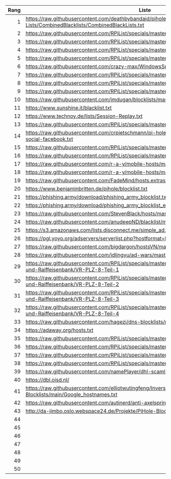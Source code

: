 | Rang | Liste | 
|-----:|-----------|
|     1|https://raw.githubusercontent.com/deathbybandaid/piholeparser/master/Subscribable-Lists/CombinedBlacklists/CombinedBlackLists.txt |
|     2|https://raw.githubusercontent.com/RPiList/specials/master/Blocklisten/notserious |
|     3|https://raw.githubusercontent.com/RPiList/specials/master/Blocklisten/Phishing-Angriffe |
|     4|https://raw.githubusercontent.com/RPiList/specials/master/Blocklisten/spam.mails |
|     5|https://raw.githubusercontent.com/RPiList/specials/master/Blocklisten/Win10Telemetry |
|     6|https://raw.githubusercontent.com/crazy-max/WindowsSpyBlocker/master/data/hosts/spy.txt |
|     7|https://raw.githubusercontent.com/RPiList/specials/master/Blocklisten/crypto |
|     8|https://raw.githubusercontent.com/RPiList/specials/master/Blocklisten/malware |
|     9|https://raw.githubusercontent.com/RPiList/specials/master/Blocklisten/Streaming |
|     10|https://raw.githubusercontent.com/jmdugan/blocklists/master/corporations/facebook/all |
|     11|https://www.sunshine.it/blacklist.txt |
|     12|https://www.technoy.de/lists/Session-Replay.txt |
|     13|https://raw.githubusercontent.com/RPiList/specials/master/Blocklisten/proxies |
|     14|https://raw.githubusercontent.com/crpietschmann/pi-hole-blocklist/main/social-media/blocklist-social-facebook.txt |
|     15|https://raw.githubusercontent.com/RPiList/specials/master/Blocklisten/samsung |
|     16|https://raw.githubusercontent.com/RPiList/specials/master/Blocklisten/MS-Office-Telemetry |
|     17|https://raw.githubusercontent.com/r-a-y/mobile-hosts/master/AdguardMobileSpyware.txt |
|     18|https://raw.githubusercontent.com/r-a-y/mobile-hosts/master/AdguardMobileAds.txt |
|     19|https://raw.githubusercontent.com/FadeMind/hosts.extras/master/UncheckyAds/hosts |
|     20|https://www.benjaminbritten.de/pihole/blocklist.txt |
|     21|https://phishing.army/download/phishing_army_blocklist.txt |
|     22|https://phishing.army/download/phishing_army_blocklist_extended.txt |
|     23|https://raw.githubusercontent.com/StevenBlack/hosts/master/hosts |
|     24|https://raw.githubusercontent.com/anudeepND/blacklist/master/adservers.txt |
|     25|https://s3.amazonaws.com/lists.disconnect.me/simple_ad.txt |
|     26|https://pgl.yoyo.org/adservers/serverlist.php?hostformat=hosts&showintro=0&mimetype=plaintext |
|     27|https://raw.githubusercontent.com/bigdargon/hostsVN/master/hosts |
|     28|https://raw.githubusercontent.com/jdlingyu/ad-wars/master/hosts |
|     29|https://raw.githubusercontent.com/RPiList/specials/master/Blocklisten/DomainSquatting/DE/Volks-und-Raiffeisenbank/VR-PLZ-8-Teil-1 |
|     30|https://raw.githubusercontent.com/RPiList/specials/master/Blocklisten/DomainSquatting/DE/Volks-und-Raiffeisenbank/VR-PLZ-8-Teil-2 |
|     31|https://raw.githubusercontent.com/RPiList/specials/master/Blocklisten/DomainSquatting/DE/Volks-und-Raiffeisenbank/VR-PLZ-8-Teil-3 |
|     32|https://raw.githubusercontent.com/RPiList/specials/master/Blocklisten/DomainSquatting/DE/Volks-und-Raiffeisenbank/VR-PLZ-8-Teil-4 |
|     33|https://raw.githubusercontent.com/hagezi/dns-blocklists/main/domains/light.txt |
|     34|https://adaway.org/hosts.txt |
|     35|https://raw.githubusercontent.com/RPiList/specials/master/Blocklisten/DomainSquatting1 |
|     36|https://raw.githubusercontent.com/RPiList/specials/master/Blocklisten/DomainSquatting2 |
|     37|https://raw.githubusercontent.com/RPiList/specials/master/Blocklisten/DomainSquatting3 |
|     38|https://raw.githubusercontent.com/RPiList/specials/master/Blocklisten/DomainSquatting4 |
|     39|https://raw.githubusercontent.com/namePlayer/dhl-scamlist/main/dns-blocklists/pihole-blacklist |
|     40|https://dbl.oisd.nl/ |
|     41|https://raw.githubusercontent.com/elliotwutingfeng/Inversion-DNSBL-Blocklists/main/Google_hostnames.txt |
|     42|https://raw.githubusercontent.com/autinerd/anti-axelspringer-hosts/master/axelspringer-hosts |
|     43|http://da-jimbo.oslo.webspace24.de/Projekte/PiHole-Blockliste/eigeneBlockliste.txt |
|     44| |
|     45| |
|     46| |
|     47| |
|     48| |
|     49| |
|     50| |
